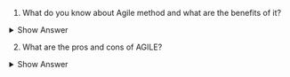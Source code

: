1. What do you know about Agile method and what are the benefits of it?

<details> <summary>Show Answer</summary>
 
<blockquote>
  
</blockquote>

</details>

2. What are the pros and cons of AGILE?

<details> <summary>Show Answer</summary>
 
<blockquote>
  
</blockquote>

</details>

